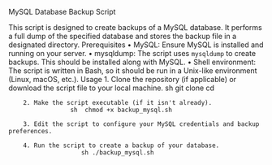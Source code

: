 MySQL Database Backup Script


This script is designed to create backups of a MySQL database. It performs a full dump of the specified database and stores the backup file in a designated directory.
Prerequisites
        • MySQL: Ensure MySQL is installed and running on your server.
        • mysqldump: The script uses `mysqldump` to create backups. This should be installed along with MySQL.
        • Shell environment: The script is written in Bash, so it should be run in a Unix-like environment (Linux, macOS, etc.).
Usage
        1. Clone the repository (if applicable) or download the script file to your local machine.
                     sh
                           git clone <repository-url>
                           cd <repository-directory>
                  
        2. Make the script executable (if it isn't already).
                     sh  chmod +x backup_mysql.sh

        3. Edit the script to configure your MySQL credentials and backup preferences.

        4. Run the script to create a backup of your database.
                        sh ./backup_mysql.sh

